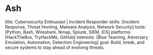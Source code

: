 # Ash

title: Cybersecurity Enthusiast | Incident Responder
skills: [Incident Response, Threat Hunting, Malware Analysis, Network Security]
tools: [Python, Bash, Wireshark, Nmap, Splunk, SIEM, IDS]
platforms: [HackTheBox, TryHackMe, GitHub]
interests: [Blue Teaming, Adversary Emulation, Automation, Detection Engineering]
goal: Build, break, and secure systems to stay ahead of evolving threats.

<!---
Mr-Ash0x/Mr-Ash0x is a ✨ special ✨ repository because its `README.md` (this file) appears on your GitHub profile.
You can click the Preview link to take a look at your changes.
--->
